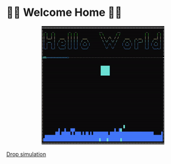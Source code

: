 
# :evergreen_tree::evergreen_tree: Welcome Home :evergreen_tree::evergreen_tree: 

<p align="center">
  <img src="https://github.com/MaximeAeva/MaximeAeva/blob/master/hello.gif">
</p>

[Drop simulation](https://github.com/MaximeAeva/Dropplet)
